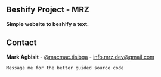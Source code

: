 ## Beshify Project - MRZ

**Simple website to beshify a text.**

## Contact

**Mark Agbisit** - [@macmac.tisibga](https://facebook.com/macmac.tisibga) - info.mrz.dev@gmail.com

```
Message me for the better guided source code
```



